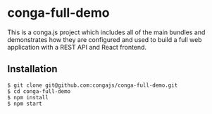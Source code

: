 # conga-full-demo

This is a conga.js project which includes all of the main bundles and demonstrates
how they are configured and used to build a full web application with a REST API
and React frontend.

## Installation

    $ git clone git@github.com:congajs/conga-full-demo.git
    $ cd conga-full-demo
    $ npm install
    $ npm start
